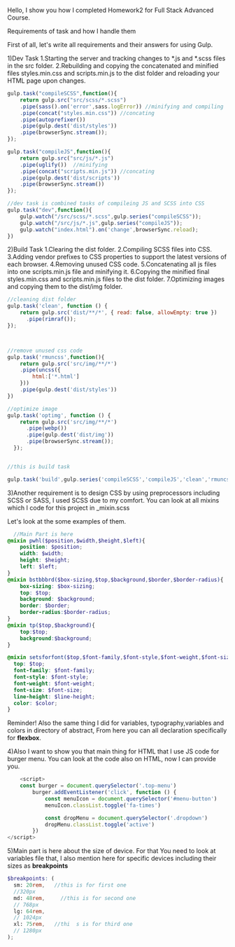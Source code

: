 Hello, I show you how I completed Homework2 for Full Stack Advanced Course.

Requirements of task and how I handle them


First of all, let's write all requirements and their answers for using Gulp.

1)Dev Task
1.Starting the server and tracking changes to *.js and *.scss files in the src folder.
2.Rebuilding and copying the concatenated and minified files styles.min.css and scripts.min.js to the dist folder and reloading your HTML page upon changes.

```javascript
gulp.task("compileSCSS",function(){
    return gulp.src("src/scss/*.scss")
    .pipe(sass().on('error',sass.logError)) //minifying and compiling
    .pipe(concat("styles.min.css")) //concating
    .pipe(autoprefixer())
    .pipe(gulp.dest('dist/styles'))
    .pipe(browserSync.stream());
});

gulp.task("compileJS",function(){
    return gulp.src("src/js/*.js")
    .pipe(uglify())  //minifying
    .pipe(concat("scripts.min.js")) //concating
    .pipe(gulp.dest('dist/scripts'))
    .pipe(browserSync.stream())
});

//dev task is combined tasks of compileing JS and SCSS into CSS
gulp.task("dev",function(){
    gulp.watch("/src/scss/*.scss",gulp.series("compileSCSS"));
    gulp.watch("/src/js/*.js",gulp.series("compileJS"));
    gulp.watch("index.html").on('change',browserSync.reload);
})
```


2)Build Task
1.Clearing the dist folder.
2.Compiling SCSS files into CSS.
3.Adding vendor prefixes to CSS properties to support the latest versions of each browser.
4.Removing unused CSS code.
5.Concatenating all js files into one scripts.min.js file and minifying it.
6.Copying the minified final styles.min.css and scripts.min.js files to the dist folder.
7.Optimizing images and copying them to the dist/img folder.


```javascript
//cleaning dist folder
gulp.task('clean', function () {
    return gulp.src('dist/**/*', { read: false, allowEmpty: true })
      .pipe(rimraf());
});



//remove unused css code
gulp.task('rmuncss',function(){
    return gulp.src('src/img/**/*')
    .pipe(uncss({
        html:['*.html']
    }))
    .pipe(gulp.dest('dist/styles'))
})

//optimize image
gulp.task('optimg', function () {
    return gulp.src('src/img/**/*')
      .pipe(webp())
      .pipe(gulp.dest('dist/img'))
      .pipe(browserSync.stream());
  });


//this is build task

gulp.task('build',gulp.series('compileSCSS','compileJS','clean','rmuncss','optimg'))

```


3)Another requirement is to design CSS by using preprocessors including SCSS or SASS, I used SCSS due to my comfort.
You can look at all mixins which I code for this project in _mixin.scss

Let's look at the some examples of them.

```scss
  //Main Part is here
@mixin pwhl($position,$width,$height,$left){   
    position: $position;
    width: $width;
    height: $height;
    left: $left;
}
@mixin bstbbbrd($box-sizing,$top,$background,$border,$border-radius){
    box-sizing: $box-sizing;
    top: $top;
    background: $background;
    border: $border;
    border-radius:$border-radius;
}
@mixin tp($top,$background){
    top:$top;
    background:$background;
}

@mixin setsforfont($top,$font-family,$font-style,$font-weight,$font-size,$line-height,$color){
  top: $top;
  font-family: $font-family;
  font-style: $font-style;
  font-weight: $font-weight;
  font-size: $font-size;
  line-height: $line-height;
  color: $color;
}
```


Reminder! Also the same thing I did for variables, typography,variables and colors in directory of abstract, From here you can all declaration specifically for **flexbox**.


4)Also I want to show you that main thing for HTML that I use JS code for burger menu. You can look at the code also on HTML, now I can provide you.


```javascript
    <script>
    const burger = document.querySelector('.top-menu')
        burger.addEventListener('click', function () {
            const menuIcon = document.querySelector('#menu-button')
            menuIcon.classList.toggle('fa-times')

            const dropMenu = document.querySelector('.dropdown')
            dropMenu.classList.toggle('active')
        })
</script>
```


5)Main part is here about the size of device. For that
You need to look at variables file that, I also mention here for specific devices including their sizes as **breakpoints**

```scss
$breakpoints: (
  sm: 20rem,   //this is for first one
  //320px
  md: 48rem,     //this is for second one
  // 768px
  lg: 64rem,
  // 1024px
  xl: 75rem,   //thi  s is for third one
  // 1280px
);
```

